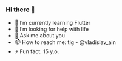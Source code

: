### Hi there 👋

- 🌱 I’m currently learning Flutter
- 🤔 I’m looking for help with life
- 💬 Ask me about you
- 📫 How to reach me: tlg - @vladislav_ain
- ⚡ Fun fact: 15 y.o.
